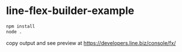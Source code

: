 # line-flex-builder-example

```bash
npm install
node .
```

copy output and see preview at <https://developers.line.biz/console/fx/>
